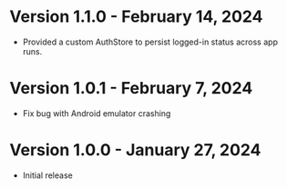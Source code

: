 # Version 1.1.0 - February 14, 2024

- Provided a custom AuthStore to persist logged-in status across app runs.

# Version 1.0.1 - February 7, 2024

- Fix bug with Android emulator crashing

# Version 1.0.0 - January 27, 2024

- Initial release